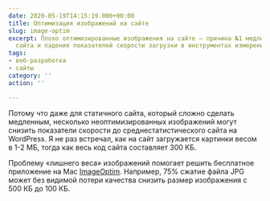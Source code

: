 ```yaml
---
date: 2020-05-19T14:15:19.000+00:00
title: Оптимизация изображений на сайте
slug: image-optim
excerpt: Плохо оптимизированные изображения на сайте — причина №1 медленной загрузки
  сайта и падения показателей скорости загрузки в инструментах измерения. Почему №1?
tags:
- веб-разработка
- сайты
category: ''
action: ''

---
```

Потому что даже для статичного сайта, который сложно сделать медленным, несколько неоптимизированных изображений могут снизить показатели скорости до среднестатистического сайта на WordPress. Я не раз встречал, как на сайт загружается картинки весом в 1-2 МБ, тогда как весь код сайта составляет 300 КБ.  

Проблему «лишнего веса» изображений помогает решить бесплатное приложение на Mac [ImageOptim](https://imageoptim.com/mac). Например, 75% сжатие файла JPG может без видимой потери качества снизить размер изображения с 500 КБ до 100 КБ.